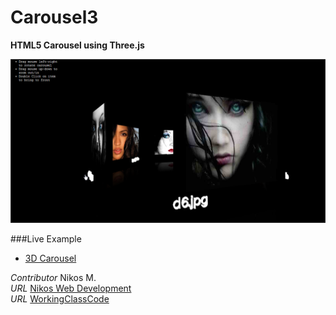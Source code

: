 Carousel3
=========

__HTML5 Carousel using Three.js__

[![Carousel3](/carousel.png)](http://foo123.github.com/examples/carousel3/)

###Live Example
* [3D Carousel](http://foo123.github.com/examples/carousel3/)


*Contributor* Nikos M.  
*URL* [Nikos Web Development](http://nikos-web-development.netai.net/ "Nikos Web Development")  
*URL* [WorkingClassCode](http://workingclasscode.uphero.com/ "Working Class Code")  

